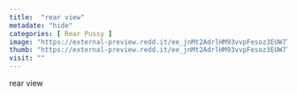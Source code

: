 ```yaml
---
title:  "rear view"
metadate: "hide"
categories: [ Rear Pussy ]
image: "https://external-preview.redd.it/ee_jnMt2AdrlHM93vvpFesoz3EUW7Tzcqa3rPbos0LI.jpg?auto=webp&s=9313997e1e79ac45fe589b0e7de8ee09f2c3d6c9"
thumb: "https://external-preview.redd.it/ee_jnMt2AdrlHM93vvpFesoz3EUW7Tzcqa3rPbos0LI.jpg?width=1080&crop=smart&auto=webp&s=b3aeded66feb672c43205b7f49ce9409224d316d"
visit: ""
---
```

rear view
